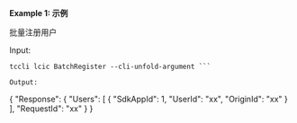 **Example 1: 示例**

批量注册用户

Input: 

```
tccli lcic BatchRegister --cli-unfold-argument ```

Output: 
```
{
    "Response": {
        "Users": [
            {
                "SdkAppId": 1,
                "UserId": "xx",
                "OriginId": "xx"
            }
        ],
        "RequestId": "xx"
    }
}
```

